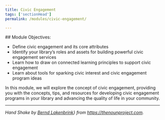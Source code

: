 ```yaml
---
title: Civic Engagement 
tags: ['sectionHead']
permalink: /modules/civic-engagement/

---
```

<div class="callout objectives" markdown="1"> 
## Module Objectives: 

* Define civic engagement and its core attributes
* Identify your library’s roles and assets for building powerful civic engagement services
* Learn how to draw on connected learning principles to support civic engagement
* Learn about tools for sparking civic interest and civic engagement program ideas
</div>


In this module, we will explore the concept of civic engagement, providing you with the concepts, tips, and resources for  developing civic engagement programs in your library and advancing the quality of life in your community. 
<div>
<hr/>

<i>Hand Shake by <a href="https://thenounproject.com/boerni_lakenbrink/" target=")blank">Bernd Lakenbrink</a>} from <a href="https://thenounproject.comNounProject.com" target="_blank">https://thenounproject.com</a>.</i>

